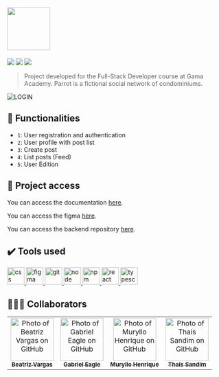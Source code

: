 # <img align="center" src="https://github.com/thaisdsandim/parrot-xp44/blob/main/src/assets/logo.png" height="100"/>

<p align="left">
<img src="http://img.shields.io/static/v1?label=STATUS&message=READY&color=GREEN&style=for-the-badge"/>
<img src="https://img.shields.io/github/languages/count/thaisdsandim/parrot-xp44?style=for-the-badge"/>
<img src="https://img.shields.io/github/repo-size/thaisdsandim/parrot-xp44?style=for-the-badge"/>
</p>

> Project developed for the Full-Stack Developer course at Gama Academy. Parrot is a fictional social network of condominiums.

![LOGIN](https://user-images.githubusercontent.com/96362469/198583274-f32cb166-0280-406a-bf73-72c4e7a2b39f.png)

## :hammer: Functionalities

- `1`: User registration and authentication
- `2`: User profile with post list
- `3`: Create post
- `4`: List posts (Feed)
- `5`: User Edition

## 📁 Project access

You can access the documentation [here](https://drive.google.com/file/d/12Dj-Xp2R7Cm-OYnfFA5gp6pBr8B8JE_6/view).

You can access the figma [here](https://www.figma.com/file/hz03wuzXK0M17uULiThIwo/parrot---rede-social).

You can access the backend repository [here](https://github.com/carloshenriquesodreee/api-parrot).

## ✔️ Tools used

<a href="https://developer.mozilla.org/pt-BR/docs/Web/CSS"> <img src="https://cdn.jsdelivr.net/gh/devicons/devicon/icons/css3/css3-original.svg" alt="css" width="40" height="40"/> </a>
<a href="https://www.figma.com/files/recent?fuid=1054783839438239746"> <img src="https://cdn.jsdelivr.net/gh/devicons/devicon/icons/figma/figma-original.svg" alt="figma" width="40" height="40"/> </a>
<a href="https://git-scm.com/"> <img src="https://cdn.jsdelivr.net/gh/devicons/devicon/icons/git/git-original.svg" alt="git" width="40" height="40"/> </a> 
<a href="https://nodejs.org/en/"> <img src="https://cdn.jsdelivr.net/gh/devicons/devicon/icons/nodejs/nodejs-original.svg" alt="node" width="40" height="40"/> </a> <a href="https://www.npmjs.com/"> <img src="https://cdn.jsdelivr.net/gh/devicons/devicon/icons/npm/npm-original-wordmark.svg" alt="npm" width="40" height="40"/> </a> <a href="https://pt-br.reactjs.org/"> <img src="https://cdn.jsdelivr.net/gh/devicons/devicon/icons/react/react-original.svg" alt="react" width="40" height="40"/> </a> <a href="https://www.typescriptlang.org/"> <img src="https://cdn.jsdelivr.net/gh/devicons/devicon/icons/typescript/typescript-original.svg" alt="typescript" width="40" height="40"/> </a> 


## 👨‍👨‍👧 Collaborators
<table>
  <tr>
    <td align="center">
      <a href="https://github.com/VargasBeatriz">
        <img src="https://avatars.githubusercontent.com/u/109695957?v=4" width="100px;" alt="Photo of Beatriz Vargas on GitHub"/><br>
        <sub>
          <b>Beatriz Vargas</b>
        </sub>
      </a>
    </td>
    <td align="center">
      <a href="https://github.com/GabrielEagle">
        <img src="https://avatars.githubusercontent.com/u/109248116?v=4" width="100px;" alt="Photo of Gabriel Eagle on GitHub"/><br>
        <sub>
          <b>Gabriel Eagle</b>
        </sub>
      </a>
    </td>
    <td align="center">
      <a href="https://github.com/muryllohenriq">
        <img src="https://avatars.githubusercontent.com/u/105292489?v=4" width="100px;" alt="Photo of Muryllo Henrique on GitHub"/><br>
        <sub>
          <b>Muryllo Henrique</b>
        </sub>
      </a>
    </td>
    <td align="center">
      <a href="https://github.com/thaisdsandim">
        <img src="https://avatars.githubusercontent.com/u/96362469?v=4" width="100px;" alt="Photo of Thaís Sandim on GitHub"/><br>
        <sub>
          <b>Thaís Sandim</b>
        </sub>
      </a>
    </td>
  </tr>
</table>
